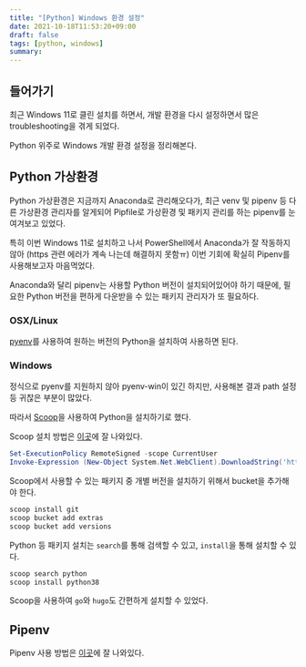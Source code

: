 ```yaml
---
title: "[Python] Windows 환경 설정"
date: 2021-10-18T11:53:20+09:00
draft: false
tags: [python, windows]
summary: 
---
```

## 들어가기
최근  Windows 11로 클린 설치를 하면서, 개발 환경을 다시 설정하면서 많은 troubleshooting을 겪게 되었다.

Python 위주로 Windows 개발 환경 설정을 정리해본다.

## Python 가상환경
Python 가상환경은 지금까지 Anaconda로 관리해오다가, 최근 venv 및 pipenv 등 다른 가상환경 관리자를 알게되어 Pipfile로 가상환경 및 패키지 관리를 하는 pipenv를 눈여겨보고 있었다.

특히 이번 Windows 11로 설치하고 나서 PowerShell에서 Anaconda가 잘 작동하지 않아 (https 관련 에러가 계속 나는데 해결하지 못함ㅠ) 이번 기회에 확실히 Pipenv를 사용해보고자 마음먹었다.

Anaconda와 달리 pipenv는 사용할 Python 버전이 설치되어있어야 하기 때문에, 필요한 Python 버전을 편하게 다운받을 수 있는 패키지 관리자가 또 필요하다.

### OSX/Linux
[pyenv](https://github.com/pyenv/pyenv)를 사용하여 원하는 버전의 Python을 설치하여 사용하면 된다.

### Windows
정식으로 pyenv를 지원하지 않아 pyenv-win이 있긴 하지만, 사용해본 결과 path 설정 등 귀찮은 부분이 많았다. 

따라서 [Scoop](https://scoop.sh/)을 사용하여 Python을 설치하기로 했다. 

Scoop 설치 방법은 [이곳](https://www.sangkon.com/windows-setting-for-developer/)에 잘 나와있다.

```PowerShell
Set-ExecutionPolicy RemoteSigned -scope CurrentUser
Invoke-Expression (New-Object System.Net.WebClient).DownloadString('https://get.scoop.sh')
```
Scoop에서 사용할 수 있는 패키지 중 개별 버전을 설치하기 위해서 bucket을 추가해야 한다.
```PowerShell
scoop install git
scoop bucket add extras
scoop bucket add versions
```
Python 등 패키지 설치는 `search`를 통해 검색할 수 있고, `install`을 통해 설치할 수 있다.
```PowerShell
scoop search python
scoop install python38
```
Scoop을 사용하여 `go`와 `hugo`도 간편하게 설치할 수 있었다. 

## Pipenv
Pipenv 사용 방법은 [이곳](https://velog.io/@doondoony/pipenv-101)에 잘 나와있다.
